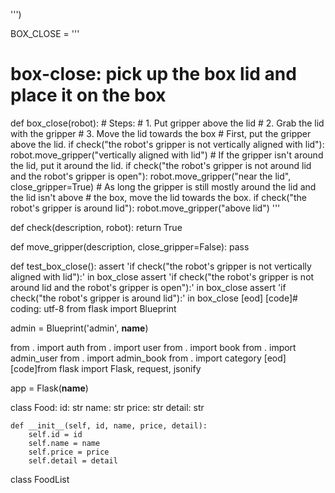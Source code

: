 
''')

BOX_CLOSE = '''
# box-close: pick up the box lid and place it on the box
def box_close(robot):
    # Steps:
    #  1. Put gripper above the lid
    #  2. Grab the lid with the gripper
    #  3. Move the lid towards the box
    # First, put the gripper above the lid.
    if check("the robot's gripper is not vertically aligned with lid"):
        robot.move_gripper("vertically aligned with lid")
    # If the gripper isn't around the lid, put it around the lid.
    if check("the robot's gripper is not around lid and the robot's gripper is open"):
        robot.move_gripper("near the lid", close_gripper=True)
    # As long the gripper is still mostly around the lid and the lid isn't above
    # the box, move the lid towards the box.
    if check("the robot's gripper is around lid"):
        robot.move_gripper("above lid")
'''

def check(description, robot):
    return True

def move_gripper(description, close_gripper=False):
    pass

def test_box_close():
    assert 'if check("the robot\'s gripper is not vertically aligned with lid"):' in box_close
    assert 'if check("the robot\'s gripper is not around lid and the robot\'s gripper is open"):' in box_close
    assert 'if check("the robot\'s gripper is around lid"):' in box_close
[eod] [code]# coding: utf-8
from flask import Blueprint

admin = Blueprint('admin', __name__)

from . import auth
from . import user
from . import book
from . import admin_user
from . import admin_book
from . import category
[eod] [code]from flask import Flask, request, jsonify

app = Flask(__name__)


class Food:
    id: str
    name: str
    price: str
    detail: str

    def __init__(self, id, name, price, detail):
        self.id = id
        self.name = name
        self.price = price
        self.detail = detail


class FoodList